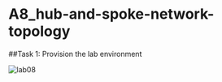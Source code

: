 # A8_hub-and-spoke-network-topology

##Task 1: Provision the lab environment

![lab08](https://user-images.githubusercontent.com/125847636/225967905-3ed12bfe-34ca-4473-b1bb-7669a3087396.png)
